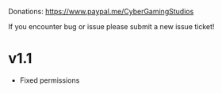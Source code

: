 Donations:
https://www.paypal.me/CyberGamingStudios

If you encounter bug or issue please submit a new issue ticket!

# v1.1
- Fixed permissions